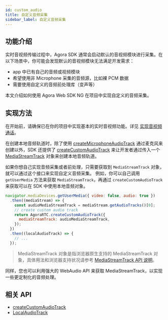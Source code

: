 ```yaml
---
id: custom_audio
title: 自定义音频采集
sidebar_label: 自定义音频采集
---
```


## 功能介绍
实时音视频传输过程中，Agora SDK 通常会启动默认的音视频模块进行采集。在以下场景中，你可能会发现默认的音视频模块无法满足开发需求：
- app 中已有自己的音频或视频模块
- 希望使用非 Microphone 采集的音频源，比如裸 PCM 数据
- 需要使用自定义的音频前处理库（变声等）

本文介绍如何使用 Agora Web SDK NG 在项目中实现自定义的音频采集。

## 实现方法
在开始前，请确保已在你的项目中实现基本的实时音视频功能。详见 [实现音视频通话](basic_call.md)。

在创建本地音频轨道时，除了使用 [createMicrophoneAudioTrack](/api/cn/interfaces/iagorartc.html#createmicrophoneaudiotrack) 通过麦克风来创建以外，SDK 还提供了 [createCustomAudioTrack](/api/cn/interfaces/iagorartc.html#createcustomaudiotrack) 来让开发者通过传入一个 [MediaStreamTrack](https://developer.mozilla.org/en-US/docs/Web/API/MediaStreamTrack) 对象来创建本地音频轨道。

如果你想自己实现音频采集或者前处理，只需要获取到 `MediaStreamTrack` 对象，就可以通过这个接口来实现自定义音频采集。 例如，你可以自己调用 `getUserMedia` 方法来获取 `MediaStreamTrack`，再通过 `createCustomAudioTrack` 来获取可以在 SDK 中使用本地音频对象。

```js
navigator.mediaDevices.getUserMedia({ video: false, audio: true })
  .then((mediaStream) => {
    const audioMediaStreamTrack = mediaStream.getAudioTracks()[0];
    // create custom audio track
    return AgoraRTC.createCustomAudioTrack({
      mediaStreamTrack: audioMediaStreamTrack,
    });
  })
  .then((localAudioTrack) => {
    // ...
  });
```

> MediaStreamTrack 对象是指浏览器原生支持的 MediaStreamTrack 对象，具体用法和浏览器支持状况请参考 [MediaStreamTrack API 说明](https://developer.mozilla.org/zh-CN/docs/Web/API/MediaStreamTrack)。

同样，您也可以利用强大的 WebAudio API 来获取 MediaStreamTrack，以实现一些更定制化的音频处理。

## 相关 API
- [createCustomAudioTrack](/api/cn/interfaces/iagorartc.html#createcustomaudiotrack)
- [LocalAudioTrack](/api/cn/interfaces/ilocalaudiotrack.html)